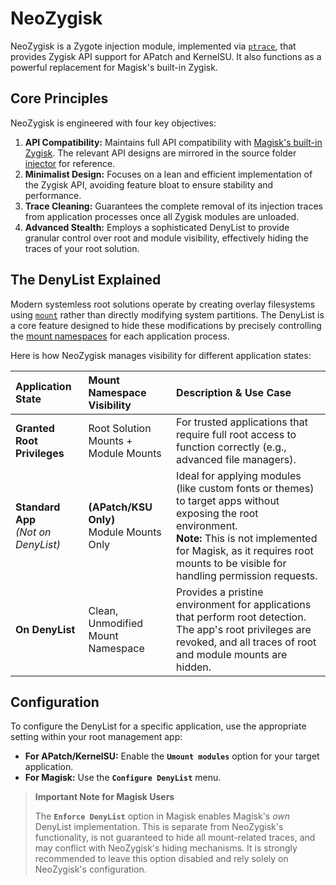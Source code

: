 # NeoZygisk

NeoZygisk is a Zygote injection module, implemented via [`ptrace`](https://man7.org/linux/man-pages/man2/ptrace.2.html), that provides Zygisk API support for APatch and KernelSU.
It also functions as a powerful replacement for Magisk's built-in Zygisk.

## Core Principles

NeoZygisk is engineered with four key objectives:

1.  **API Compatibility:** Maintains full API compatibility with [Magisk's built-in Zygisk](https://github.com/topjohnwu/Magisk/tree/master/native/src/core/zygisk). The relevant API designs are mirrored in the source folder [injector](https://github.com/JingMatrix/NeoZygisk/tree/master/loader/src/injector) for reference.
2.  **Minimalist Design:** Focuses on a lean and efficient implementation of the Zygisk API, avoiding feature bloat to ensure stability and performance.
3.  **Trace Cleaning:** Guarantees the complete removal of its injection traces from application processes once all Zygisk modules are unloaded.
4.  **Advanced Stealth:** Employs a sophisticated DenyList to provide granular control over root and module visibility, effectively hiding the traces of your root solution.

## The DenyList Explained

Modern systemless root solutions operate by creating overlay filesystems using [`mount`](https://man7.org/linux/man-pages/man8/mount.8.html) rather than directly modifying system partitions. The DenyList is a core feature designed to hide these modifications by precisely controlling the [mount namespaces](https://man7.org/linux/man-pages/man7/mount_namespaces.7.html) for each application process.

Here is how NeoZygisk manages visibility for different application states:

| Application State | Mount Namespace Visibility | Description & Use Case |
| :--- | :--- | :--- |
| **Granted Root Privileges** | Root Solution Mounts + Module Mounts | For trusted applications that require full root access to function correctly (e.g., advanced file managers). |
| **Standard App** <br/>*(Not on DenyList)* | **(APatch/KSU Only)** <br/> Module Mounts Only | Ideal for applying modules (like custom fonts or themes) to target apps without exposing the root environment. <br/> **Note:** This is not implemented for Magisk, as it requires root mounts to be visible for handling permission requests. |
| **On DenyList** | Clean, Unmodified Mount Namespace | Provides a pristine environment for applications that perform root detection. The app's root privileges are revoked, and all traces of root and module mounts are hidden. |

## Configuration

To configure the DenyList for a specific application, use the appropriate setting within your root management app:

*   **For APatch/KernelSU:** Enable the **`Umount modules`** option for your target application.
*   **For Magisk:** Use the **`Configure DenyList`** menu.

> **Important Note for Magisk Users**
>
> The **`Enforce DenyList`** option in Magisk enables Magisk's *own* DenyList implementation. This is separate from NeoZygisk's functionality, is not guaranteed to hide all mount-related traces, and may conflict with NeoZygisk's hiding mechanisms. It is strongly recommended to leave this option disabled and rely solely on NeoZygisk's configuration.
